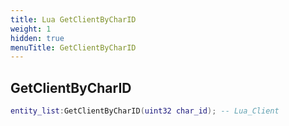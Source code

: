```yaml
---
title: Lua GetClientByCharID
weight: 1
hidden: true
menuTitle: GetClientByCharID
---
```

## GetClientByCharID
```lua
entity_list:GetClientByCharID(uint32 char_id); -- Lua_Client
```
